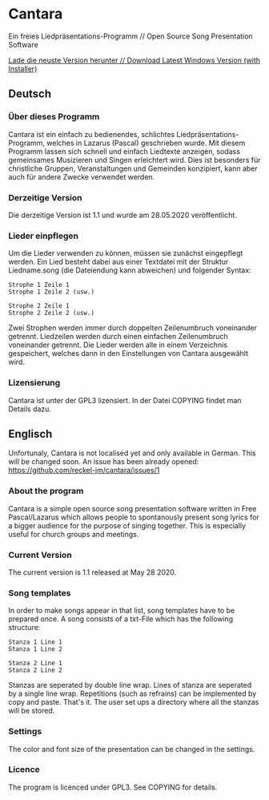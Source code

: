 # Cantara
Ein freies Liedpräsentations-Programm // Open Source Song Presentation Software

[Lade die neuste Version herunter // Download Latest Windows Version (with Installer)](https://github.com/reckel-jm/cantara/releases/download/release1-1/cantara-1-1.exe)

## Deutsch

### Über dieses Programm
Cantara ist ein einfach zu bedienendes, schlichtes Liedpräsentations-Programm, welches in Lazarus (Pascal) geschrieben wurde. Mit diesem Programm lassen sich schnell und einfach Liedtexte anzeigen, sodass gemeinsames Musizieren und Singen erleichtert wird. Dies ist besonders für christliche Gruppen, Veranstaltungen und Gemeinden konzipiert, kann aber auch für andere Zwecke verwendet werden.

### Derzeitige Version
Die derzeitige Version ist 1.1 und wurde am 28.05.2020 veröffentlicht.

### Lieder einpflegen
Um die Lieder verwenden zu können, müssen sie zunächst eingepflegt werden. Ein Lied besteht dabei aus einer Textdatei mit der Struktur Liedname.song (die Dateiendung kann abweichen) und folgender Syntax:

    Strophe 1 Zeile 1
    Strophe 1 Zeile 2 (usw.)
    
    Strophe 2 Zeile 1
    Strophe 2 Zeile 2 (usw.)

Zwei Strophen werden immer durch doppelten Zeilenumbruch voneinander getrennt. Liedzeilen werden durch einen einfachen Zeilenumbruch voneinander getrennt. Die Lieder werden alle in einem Verzeichnis gespeichert, welches dann in den Einstellungen von Cantara ausgewählt wird.

### Lizensierung

Cantara ist unter der GPL3 lizensiert. In der Datei COPYING findet man Details dazu.

## Englisch
Unfortunaly, Cantara is not localised yet and only available in German. This will be changed soon. An issue has been already opened: https://github.com/reckel-jm/cantara/issues/1
### About the program
Cantara is a simple open source song presentation software written in Free Pascal/Lazarus which allows people to spontanously present song lyrics for a bigger audience for the purpose of singing together. This is especially useful for church groups and meetings. 

### Current Version
The current version is 1.1 released at May 28 2020.

### Song templates
In order to make songs appear in that list, song templates have to be prepared once. A song consists of a txt-File which has the following structure:

    Stanza 1 Line 1
    Stanza 1 Line 2
    
    Stanza 2 Line 1
    Stanza 2 Line 2

Stanzas are seperated by double line wrap. Lines of stanza are seperated by a single line wrap. Repetitions (such as refrains) can be implemented by copy and paste. That's it. The user set ups a directory where all the stanzas will be stored.

### Settings
The color and font size of the presentation can be changed in the settings.

### Licence
The program is licenced under GPL3. See COPYING for details.


